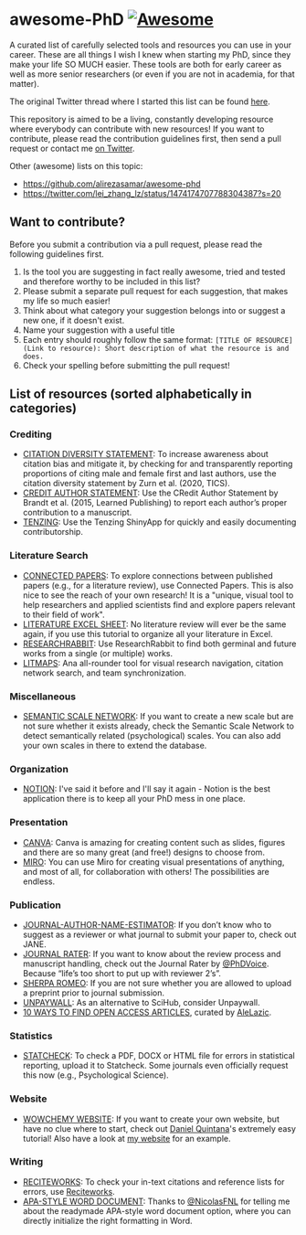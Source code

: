 # awesome-PhD [![Awesome](https://awesome.re/badge.svg)](https://awesome.re)

A curated list of carefully selected tools and resources you can use in your career. These are all things I wish I knew when starting my PhD, since they make your life SO MUCH easier. These tools are both for early career as well as more senior researchers (or even if you are not in academia, for that matter).

The original Twitter thread where I started this list can be found [here](https://twitter.com/helenahhartmann/status/1473735195920633859).

This repository is aimed to be a living, constantly developing resource where everybody can contribute with new resources! If you want to contribute, please read the contribution guidelines first, then send a pull request or contact me [on Twitter](https://twitter.com/helenahhartmann).

Other (awesome) lists on this topic:
- https://github.com/alirezasamar/awesome-phd
- https://twitter.com/lei_zhang_lz/status/1474174707788304387?s=20

## Want to contribute?

Before you submit a contribution via a pull request, please read the following guidelines first.

1) Is the tool you are suggesting in fact really awesome, tried and tested and therefore worthy to be included in this list?
2) Please submit a separate pull request for each suggestion, that makes my life so much easier!
3) Think about what category your suggestion belongs into or suggest a new one, if it doesn't exist.
4) Name your suggestion with a useful title 
5) Each entry should roughly follow the same format: ```[TITLE OF RESOURCE](Link to resource): Short description of what the resource is and does.```
6) Check your spelling before submitting the pull request!

## List of resources (sorted alphabetically in categories)

### Crediting

- [CITATION DIVERSITY STATEMENT](https://pubmed.ncbi.nlm.nih.gov/32762966/): To increase awareness about citation bias and mitigate it, by checking for and transparently reporting proportions of citing male and female first and last authors, use the citation diversity statement by Zurn et al. (2020, TICS).
- [CREDIT AUTHOR STATEMENT](https://www.elsevier.com/authors/policies-and-guidelines/credit-author-statement): Use the CRedit Author Statement by Brandt et al. (2015, Learned Publishing) to report each author’s proper contribution to a manuscript.
- [TENZING](https://rollercoaster.shinyapps.io/tenzing/): Use the Tenzing ShinyApp for quickly and easily documenting contributorship.

### Literature Search

- [CONNECTED PAPERS](https://www.connectedpapers.com/): To explore connections between published papers (e.g., for a literature review), use Connected Papers. This is also nice to see the reach of your own research! It is a "unique, visual tool to help researchers and applied scientists find and explore papers relevant to their field of work".
- [LITERATURE EXCEL SHEET](https://twitter.com/SteMcQuilliam/status/1252241904810557448?s=20): No literature review will ever be the same again, if you use this tutorial to organize all your literature in Excel.
- [RESEARCHRABBIT](https://www.researchrabbit.ai/): Use ResearchRabbit to find both germinal and future works from a single (or multiple) works.
- [LITMAPS](https://www.litmaps.co/): Ana all-rounder tool for visual research navigation, citation network search, and team synchronization.

### Miscellaneous

- [SEMANTIC SCALE NETWORK](rosenbusch.shinyapps.io/semantic_net/): If you want to create a new scale but are not sure whether it exists already, check the Semantic Scale Network to detect semantically related (psychological) scales. You can also add your own scales in there to extend the database.

### Organization

- [NOTION](http://notion.so/): I've said it before and I'll say it again - Notion is the best application there is to keep all your PhD mess in one place.

### Presentation

- [CANVA](www.canva.com): Canva is amazing for creating content such as slides, figures and there are so many great (and free!) designs to choose from.
- [MIRO](https://miro.com/): You can use Miro for creating visual presentations of anything, and most of all, for collaboration with others! The possibilities are endless.

### Publication

- [JOURNAL-AUTHOR-NAME-ESTIMATOR](jane.biosemantics.org): If you don’t know who to suggest as a reviewer or what journal to submit your paper to, check out JANE.
- [JOURNAL RATER](https://phdvoice.org/journalrater/): If you want to know about the review process and manuscript handling, check out the Journal Rater by [@PhDVoice](https://twitter.com/PhDVoice). Because “life’s too short to put up with reviewer 2’s”.
- [SHERPA ROMEO](v2.sherpa.ac.uk/romeo/): If you are not sure whether you are allowed to upload a preprint prior to journal submission.
- [UNPAYWALL](unpaywall.org): As an alternative to SciHub, consider Unpaywall.
- [10 WAYS TO FIND OPEN ACCESS ARTICLES](https://alelazic.blogspot.com/2021/11/ten-ways-to-find-open-access-articles.html), curated by [AleLazic](https://twitter.com/AleLazic).

### Statistics

- [STATCHECK](www.statcheck.io): To check a PDF, DOCX or HTML file for errors in statistical reporting, upload it to Statcheck. Some journals even officially request this now (e.g., Psychological Science).

### Website

- [WOWCHEMY WEBSITE](https://twitter.com/dsquintana/status/1310715433654382599?s=20): If you want to create your own website, but have no clue where to start, check out [Daniel Quintana](https://twitter.com/dsquintana)'s extremely easy tutorial! Also have a look at [my website](www.helenahartmann.com) for an example.

### Writing

- [RECITEWORKS](): To check your in-text citations and reference lists for errors, use [Reciteworks](www.reciteworks.com).
- [APA-STYLE WORD DOCUMENT](https://twitter.com/NicolasFNL/status/1357048003027230726?s=20): Thanks to [@NicolasFNL](https://twitter.com/NicolasFNL) for telling me about the readymade APA-style word document option, where you can directly initialize the right formatting in Word.

